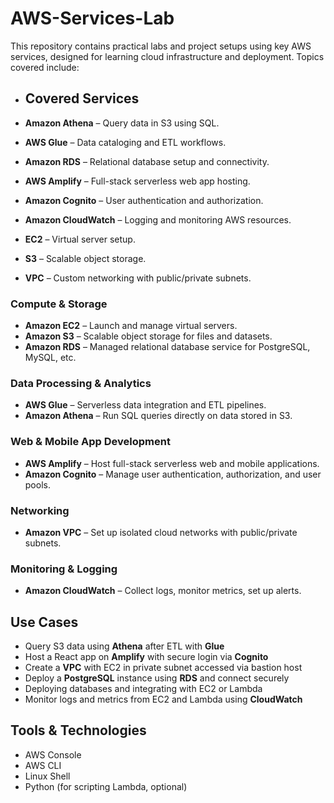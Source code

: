 # AWS-Services-Lab

This repository contains practical labs and project setups using key AWS services, designed for learning cloud infrastructure and deployment. Topics covered include:

- ## Covered Services

- **Amazon Athena** – Query data in S3 using SQL.
- **AWS Glue** – Data cataloging and ETL workflows.
- **Amazon RDS** – Relational database setup and connectivity.
- **AWS Amplify** – Full-stack serverless web app hosting.
- **Amazon Cognito** – User authentication and authorization.
- **Amazon CloudWatch** – Logging and monitoring AWS resources.
- **EC2** – Virtual server setup.
- **S3** – Scalable object storage.
- **VPC** – Custom networking with public/private subnets.

###  Compute & Storage
- **Amazon EC2** – Launch and manage virtual servers.
- **Amazon S3** – Scalable object storage for files and datasets.
- **Amazon RDS** – Managed relational database service for PostgreSQL, MySQL, etc.

###  Data Processing & Analytics
- **AWS Glue** – Serverless data integration and ETL pipelines.
- **Amazon Athena** – Run SQL queries directly on data stored in S3.

###  Web & Mobile App Development
- **AWS Amplify** – Host full-stack serverless web and mobile applications.
- **Amazon Cognito** – Manage user authentication, authorization, and user pools.

###  Networking
- **Amazon VPC** – Set up isolated cloud networks with public/private subnets.

###  Monitoring & Logging
- **Amazon CloudWatch** – Collect logs, monitor metrics, set up alerts.

##  Use Cases

- Query S3 data using **Athena** after ETL with **Glue**
- Host a React app on **Amplify** with secure login via **Cognito**
- Create a **VPC** with EC2 in private subnet accessed via bastion host
- Deploy a **PostgreSQL** instance using **RDS** and connect securely 
- Deploying databases and integrating with EC2 or Lambda
- Monitor logs and metrics from EC2 and Lambda using **CloudWatch**

## Tools & Technologies
- AWS Console
- AWS CLI
- Linux Shell
- Python (for scripting Lambda, optional)




